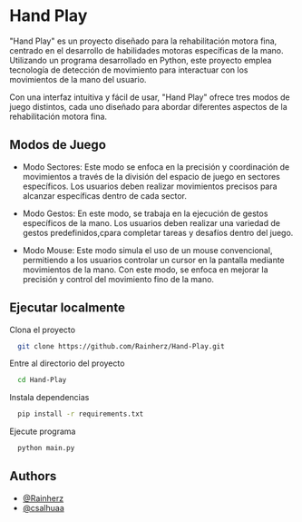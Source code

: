 
# Hand Play

"Hand Play" es un proyecto diseñado para la rehabilitación motora fina, centrado en el desarrollo de habilidades motoras específicas de la mano. Utilizando un programa desarrollado en Python, este proyecto emplea tecnología de detección de movimiento para interactuar con los movimientos de la mano del usuario.

Con una interfaz intuitiva y fácil de usar, "Hand Play" ofrece tres modos de juego distintos, cada uno diseñado para abordar diferentes aspectos de la rehabilitación motora fina.



## Modos de Juego

- Modo Sectores: 
Este modo se enfoca en la precisión y coordinación de movimientos a través de la división del espacio de juego en sectores específicos. Los usuarios deben realizar movimientos precisos para alcanzar específicas dentro de cada sector.

- Modo Gestos: 
En este modo, se trabaja en la ejecución de gestos específicos de la mano. Los usuarios deben realizar una variedad de gestos predefinidos,cpara completar tareas y desafíos dentro del juego.
- Modo Mouse: 
Este modo simula el uso de un mouse convencional, permitiendo a los usuarios controlar un cursor en la pantalla mediante movimientos de la mano. Con este modo, se enfoca en mejorar la precisión y control del movimiento fino de la mano.



## Ejecutar localmente

Clona el proyecto

```bash
  git clone https://github.com/Rainherz/Hand-Play.git
```

Entre al directorio del proyecto

```bash
  cd Hand-Play
```

Instala dependencias

```bash
  pip install -r requirements.txt
```

Ejecute programa

```bash
  python main.py
```


## Authors

- [@Rainherz](https://github.com/Rainherz)
- [@csalhuaa](https://github.com/csalhuaa)

